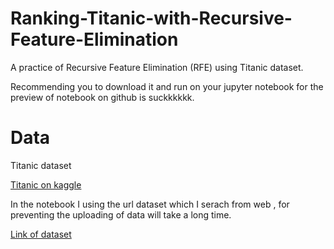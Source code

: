 # Ranking-Titanic-with-Recursive-Feature-Elimination
A practice of Recursive Feature Elimination (RFE) using Titanic dataset.

Recommending you to download it and run on your jupyter notebook for the preview of notebook on github is suckkkkkk.

# Data
Titanic dataset 

[Titanic on kaggle](https://www.kaggle.com/c/titanic)

In the notebook I using the url dataset which I serach from web , for preventing the uploading of data will take a long time.

[Link of dataset](https://raw.githubusercontent.com/datasciencedojo/datasets/master/titanic.csv)
